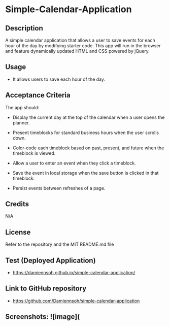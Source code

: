 # Simple-Calendar-Application
 
 ## Description
 A simple calendar application that allows a user to save events for each hour of the day by modifying starter code. This app will run in the browser and feature dynamically updated HTML and CSS powered by jQuery.
 
 ## Usage
 * It allows users to save each hour of the day.

## Acceptance Criteria
The app should:

* Display the current day at the top of the calendar when a user opens the planner.

* Present timeblocks for standard business hours when the user scrolls down.

* Color-code each timeblock based on past, present, and future when the timeblock is viewed.

* Allow a user to enter an event when they click a timeblock.

* Save the event in local storage when the save button is clicked in that timeblock.

* Persist events between refreshes of a page.
 
 ## Credits
 N/A
 
 ## License
 Refer to the repository and the MIT README.md file
 
 ## Test (Deployed Application)
 * https://damiennsoh.github.io/simple-calendar-application/
 
 ## Link to GitHub repository
 * https://github.com/Damiennsoh/simple-calendar-application
 
 ## Screenshots: ![image](
 
